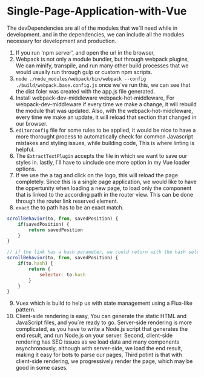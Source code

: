 # Single-Page-Application-with-Vue

The devDependencies are all of the modules that we`ll need while in development. and in the dependencies, we can include all the modules necessary for development and production.

1. If you run 'npm server', and open the url in the browser,
2. Webpack is not only a module bundler, but through webpack plugins, We can minify, transpile, and run many other build processes that we would usually run through gulp or custom npm scripts.
3. ``node ./node_modules/webpack/bin/webpack --config ./build/webpack.base.config.js``
once we`ve run this, we can see that the dist foler was created with
the app.js file generated.
4. Install webpack-dev-middleware webpack-hot-middleware, For webpack-dev-middleware if every time we make a change, it will rebuild the module that was updated.
Also, with the webpack-hot-middleware, every time we make an update, it will reload that section that changed in our browser.
5. ``editorconfig`` file for some rules to be applied, it would be nice to have a more thorought process to automatically check for common Javascript mistakes and styling issues, while building code, This is where linting is helpful.
6. The ``ExtractTextPlugin`` accepts the file in which we want to save our styles in. lastly, I`ll have to uinclude one more option in my Vue loader options.
7. If we use the a tag and click on the logo, this will reload the page completely. Since this is a single page application, we would like to have the oppertunity when loading a new page, to load only the component that is linked to the according path in the router view. This can be done through the router link reserved element.
8. ``exact`` the to path has to be an exact match.
```javascript
scrollBehavior(to, from, savedPosition) {
    if(savedPosition) {
        return savedPosition
    }
}

// if the link has a hash parameter, we could return with the hash selector to scroll to the element with an id of the hash value.
scrollBehavior(to, from, savedPosition) {
    if(to.hash) {
        return {
            selector: to.hash
        }
    }
}
```
9. Vuex which is build to help us with state management using a Flux-like pattern.
10. Client-side rendering is easy, You can generate the static HTML and JavaScript files, and you`re ready to go. Server-side rendering is more complicated, as you have to write a Node.js script that generates the end result, and run Node.js on your server. Second, client-side rendering has SEO
issues as we load data and many components asynchronously, although with server-side, we load the end result, making it easy for bots to parse our pages, Third potint is that with client-side rendering, we progressively render the page, which may be good in some cases.
